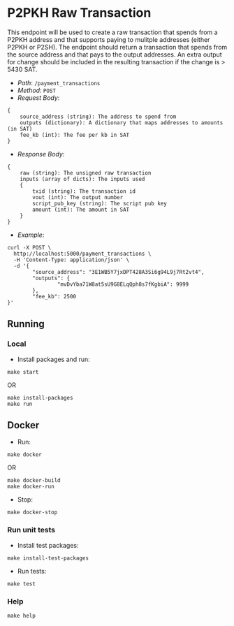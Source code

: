 # P2PKH Raw Transaction

This endpoint will be used to create a raw transaction that spends from a P2PKH address and that supports
paying to mulitple addresses (either P2PKH or P2SH). The endpoint should return a transaction that
spends from the source address and that pays to the output addresses. An extra output for change should
be included in the resulting transaction if the change is > 5430 SAT.


- *Path*: `/payment_transactions`
- *Method*: `POST`
- *Request Body*:
```
{
    source_address (string): The address to spend from
    outputs (dictionary): A dictionary that maps addresses to amounts (in SAT)
    fee_kb (int): The fee per kb in SAT
}
```

- *Response Body*:
```
{
    raw (string): The unsigned raw transaction
    inputs (array of dicts): The inputs used
    {
        txid (string): The transaction id
        vout (int): The output number
        script_pub_key (string): The script pub key
        amount (int): The amount in SAT
    }
}
```

- *Example*:
```shell script
curl -X POST \
  http://localhost:5000/payment_transactions \
  -H 'Content-Type: application/json' \ 
  -d '{
        "source_address": "3E1WB5Y7jxDPT428A3Si6g94L9j7Rt2vt4",
        "outputs": {
                "mvDvYba71W8at5sU9G8ELqQph8s7fKgbiA": 9999
        },
        "fee_kb": 2500
}'
```

## Running

### Local

- Install packages and run:
```shell script
make start
```
OR 
```shell script
make install-packages
make run
```

## Docker

- Run:
```shell script
make docker
```
OR
```shell script
make docker-build
make docker-run
```

- Stop:
```shell script
make docker-stop
```

### Run unit tests

- Install test packages:
```shell script
make install-test-packages
```

- Run tests:
```shell script
make test
```

### Help

```shell script
make help
```

